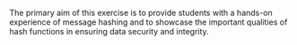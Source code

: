 The primary aim of this exercise is to provide students with a hands-on experience of message hashing and to showcase the important qualities of hash functions in ensuring data security and integrity.
